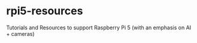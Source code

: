 # rpi5-resources
Tutorials and Resources to support Raspberry Pi 5 (with an emphasis on AI + cameras)
